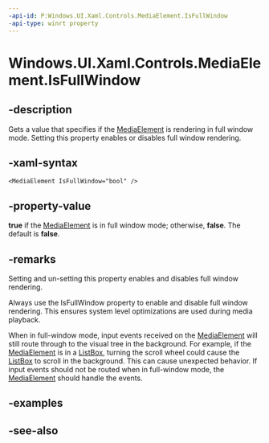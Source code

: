 ```yaml
---
-api-id: P:Windows.UI.Xaml.Controls.MediaElement.IsFullWindow
-api-type: winrt property
---
```


<!-- Property syntax
public bool IsFullWindow { get;  set; }
-->

# Windows.UI.Xaml.Controls.MediaElement.IsFullWindow

## -description
Gets a value that specifies if the [MediaElement](mediaelement.md) is rendering in full window mode. Setting this property enables or disables full window rendering.


## -xaml-syntax
```xaml
<MediaElement IsFullWindow="bool" />
```


## -property-value
**true** if the [MediaElement](mediaelement.md) is in full window mode; otherwise, **false**. The default is **false**.

## -remarks
Setting and un-setting this property enables and disables full window rendering.

Always use the IsFullWindow property to enable and disable full window rendering. This ensures system level optimizations are used during media playback.

When in full-window mode, input events received on the [MediaElement](mediaelement.md) will still route through to the visual tree in the background. For example, if the [MediaElement](mediaelement.md) is in a [ListBox](listbox.md), turning the scroll wheel could cause the [ListBox](listbox.md) to scroll in the background. This can cause unexpected behavior. If input events should not be routed when in full-window mode, the [MediaElement](mediaelement.md) should handle the events.

## -examples

## -see-also
